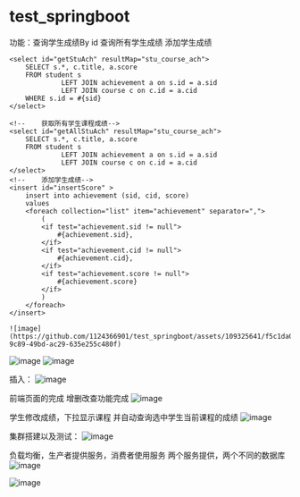 # test_springboot
功能：查询学生成绩By id
查询所有学生成绩 
添加学生成绩
  <!--    获取学生课程成绩-->
    <select id="getStuAch" resultMap="stu_course_ach">
        SELECT s.*, c.title, a.score
        FROM student s
                 LEFT JOIN achievement a on s.id = a.sid
                 LEFT JOIN course c on c.id = a.cid
        WHERE s.id = #{sid}
    </select>

    <!--    获取所有学生课程成绩-->
    <select id="getAllStuAch" resultMap="stu_course_ach">
        SELECT s.*, c.title, a.score
        FROM student s
                 LEFT JOIN achievement a on s.id = a.sid
                 LEFT JOIN course c on c.id = a.cid
    </select>
    <!--    添加学生成绩-->
    <insert id="insertScore" >
        insert into achievement (sid, cid, score)
        values
        <foreach collection="list" item="achievement" separator=",">
            (
            <if test="achievement.sid != null">
                #{achievement.sid},
            </if>
            <if test="achievement.cid != null">
                #{achievement.cid},
            </if>
            <if test="achievement.score != null">
                #{achievement.score}
            </if>
            )
        </foreach>
    </insert>

    ![image](https://github.com/1124366901/test_springboot/assets/109325641/f5c1da09-9c89-49bd-ac29-635e255c480f)


  
    
![image](https://github.com/1124366901/test_springboot/assets/109325641/85cbb830-a7ee-47b0-ad5c-9f6a64b15155)
![image](https://github.com/1124366901/test_springboot/assets/109325641/fb2fefbc-ffca-4d83-b206-e7d2879af8a7)

插入：
![image](https://github.com/1124366901/test_springboot/assets/109325641/b6bf0237-4c2b-4564-b410-f578f65be77a)

  前端页面的完成 增删改查功能完成
![image](https://github.com/1124366901/test_springboot/assets/109325641/be27c51e-9083-44f5-995d-f4939dfe0915)

学生修改成绩，下拉显示课程 并自动查询选中学生当前课程的成绩
![image](https://github.com/1124366901/test_springboot/assets/109325641/a5180e8b-b096-4b1e-92c6-91f5434654aa)


集群搭建以及测试：
![image](https://github.com/1124366901/test_springboot/assets/109325641/a5aa9ac0-d96f-4cd8-ad4c-5d8c6b19d0ed)


负载均衡，生产者提供服务，消费者使用服务
两个服务提供，两个不同的数据库
![image](https://github.com/1124366901/test_springboot/assets/109325641/7a4141a5-1dfd-491e-9ed0-a91cde4d2ce3)

![image](https://github.com/1124366901/test_springboot/assets/109325641/2932828c-cfd5-4be8-a0db-b96c72c01d24)

